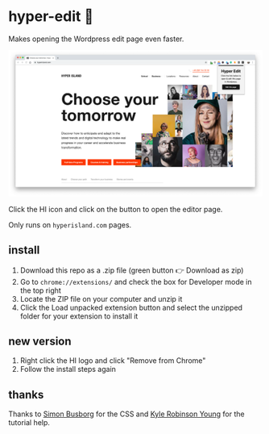 # hyper-edit 📝

Makes opening the Wordpress edit page even faster.

![](images/screenshot2.png)

Click the HI icon and click on the button to open the editor page.

Only runs on `hyperisland.com` pages.

## install

1. Download this repo as a .zip file (green button 👉 Download as zip)
2. Go to `chrome://extensions/` and check the box for Developer mode in the top right
3. Locate the ZIP file on your computer and unzip it
4. Click the Load unpacked extension button and select the unzipped folder for your extension to install it

## new version

1. Right click the HI logo and click "Remove from Chrome"
2. Follow the install steps again

## thanks

Thanks to [Simon Busborg](https://codepen.io/simonbusborg/pen/cyxad?editors=1100) for the CSS and [Kyle Robinson Young](https://www.youtube.com/watch?v=Ipa58NVGs_c) for the tutorial help.
